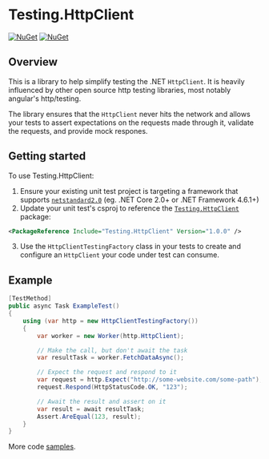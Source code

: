 # Testing.HttpClient

[![NuGet](https://img.shields.io/nuget/v/Testing.HttpClient.svg)](https://www.nuget.org/packages/Testing.HttpClient)
[![NuGet](https://img.shields.io/nuget/dt/Testing.HttpClient.svg)](https://www.nuget.org/packages/Testing.HttpClient)

## Overview
This is a library to help simplify testing the .NET `HttpClient`. It is heavily influenced by other open source http testing libraries, most notably angular's http/testing.

The library ensures that the `HttpClient` never hits the network and allows your tests to assert expectations on the requests made through it, validate the requests, and provide mock respones.

## Getting started
To use Testing.HttpClient:

1. Ensure your existing unit test project is targeting a framework that supports [`netstandard2.0`](https://github.com/dotnet/standard/blob/master/docs/versions.md) (eg. .NET Core 2.0+ or .NET Framework 4.6.1+)
2. Update your unit test's csproj to reference the [`Testing.HttpClient`](https://www.nuget.org/packages/Testing.HttpClient) package:
```xml
<PackageReference Include="Testing.HttpClient" Version="1.0.0" />
```
3. Use the `HttpClientTestingFactory` class in your tests to create and configure an `HttpClient` your code under test can consume.

## Example
```cs
[TestMethod]
public async Task ExampleTest()
{
    using (var http = new HttpClientTestingFactory())
    {
        var worker = new Worker(http.HttpClient);

        // Make the call, but don't await the task
        var resultTask = worker.FetchDataAsync();

        // Expect the request and respond to it
        var request = http.Expect("http://some-website.com/some-path");
        request.Respond(HttpStatusCode.OK, "123");

        // Await the result and assert on it
        var result = await resultTask;
        Assert.AreEqual(123, result);
    }
}

```

More code [samples](Testing.HttpClient.UnitTests/SampleTests.cs).
